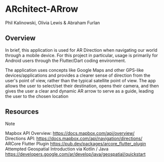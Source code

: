 # ARchitect-ARrow
Phil Kalinowski, Olivia Lewis & Abraham Furlan

## Overview
In brief, this application is used for AR Direction when navigating our world through a mobile device. For this project in particular, usage is primarily for Android users through the Flutter/Dart coding environment.


The application uses concepts like Google Maps and other GPS-like devices/applications and provides a clearer sense of direction from the user's point of view, rather than the typical satellite point of view. The app allows the user to select/set their destination, opens their camera, and then gives the user a clear and dynamic AR arrow to serve as a guide, leading the user to the chosen location

## Resources
> [!NOTE]
> Mapbox API Overview: https://docs.mapbox.com/api/overview/ <br>
> Directions API: https://docs.mapbox.com/api/navigation/directions/ <br>
> ARCore Flutter Plugin https://pub.dev/packages/arcore_flutter_plugin <br>
> Attempted Geospatial Introduction via Kotlin / Java https://developers.google.com/ar/develop/java/geospatial/quickstart